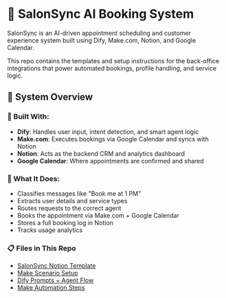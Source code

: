 # 💈 SalonSync AI Booking System

SalonSync is an AI-driven appointment scheduling and customer experience system built using Dify, Make.com, Notion, and Google Calendar.

This repo contains the templates and setup instructions for the back-office integrations that power automated bookings, profile handling, and service logic.

## 🔗 System Overview

### 🧠 Built With:
- **Dify**: Handles user input, intent detection, and smart agent logic
- **Make.com**: Executes bookings via Google Calendar and syncs with Notion
- **Notion**: Acts as the backend CRM and analytics dashboard
- **Google Calendar**: Where appointments are confirmed and shared

### 📅 What It Does:
- Classifies messages like "Book me at 1 PM"
- Extracts user details and service types
- Routes requests to the correct agent
- Books the appointment via Make.com + Google Calendar
- Stores a full booking log in Notion
- Tracks usage analytics

### 📋 Files in This Repo
- [SalonSync Notion Template](docs/SalonSync_Notion_Template.md)
- [Make Scenario Setup](docs/Make_Scenario_Blueprint.md)
- [Dify Prompts + Agent Flow](dify/intents_prompt.md)
- [Make Automation Steps](make/Make_Automation_Steps.md)

